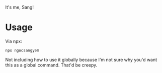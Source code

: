 It's me, Sang!

# Usage
Via npx:
```
npx ngocsangyem
```

Not including how to use it globally because I'm not sure why you'd want this as a global command. That'd be creepy.